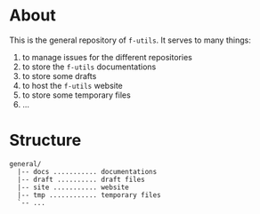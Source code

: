 # About

This is the general repository of `f-utils`. It serves to many things:

1. to manage issues for the different repositories
2. to store the `f-utils` documentations
3. to store some drafts
3. to host the `f-utils` website
4. to store some temporary files
4. ...

# Structure

```
general/
  |-- docs ........... documentations
  |-- draft .......... draft files
  |-- site ........... website
  |-- tmp ............ temporary files
  `-- ...
```
